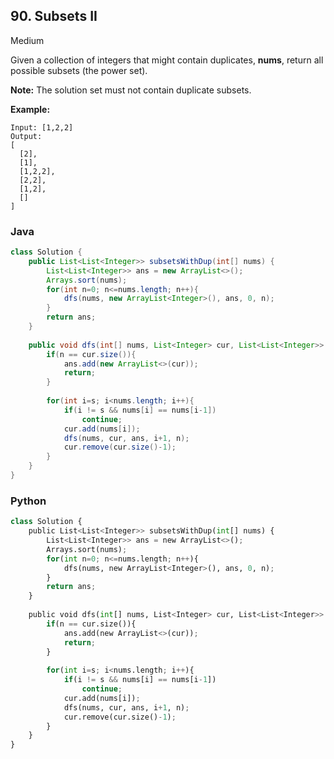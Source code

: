 ## 90. Subsets II

Medium

Given a collection of integers that might contain duplicates, **nums**, return all possible subsets (the power set).

**Note:** The solution set must not contain duplicate subsets.

**Example:**

```
Input: [1,2,2]
Output:
[
  [2],
  [1],
  [1,2,2],
  [2,2],
  [1,2],
  []
]
```

### Java

````java
class Solution {
    public List<List<Integer>> subsetsWithDup(int[] nums) {
        List<List<Integer>> ans = new ArrayList<>();
        Arrays.sort(nums);
        for(int n=0; n<=nums.length; n++){
            dfs(nums, new ArrayList<Integer>(), ans, 0, n);
        }
        return ans;
    }
    
    public void dfs(int[] nums, List<Integer> cur, List<List<Integer>> ans, int s, int n){
        if(n == cur.size()){
            ans.add(new ArrayList<>(cur));
            return;
        }
        
        for(int i=s; i<nums.length; i++){
            if(i != s && nums[i] == nums[i-1])
                continue;
            cur.add(nums[i]);
            dfs(nums, cur, ans, i+1, n);
            cur.remove(cur.size()-1);
        }
    }
}
````

### Python

````python
class Solution {
    public List<List<Integer>> subsetsWithDup(int[] nums) {
        List<List<Integer>> ans = new ArrayList<>();
        Arrays.sort(nums);
        for(int n=0; n<=nums.length; n++){
            dfs(nums, new ArrayList<Integer>(), ans, 0, n);
        }
        return ans;
    }
    
    public void dfs(int[] nums, List<Integer> cur, List<List<Integer>> ans, int s, int n){
        if(n == cur.size()){
            ans.add(new ArrayList<>(cur));
            return;
        }
        
        for(int i=s; i<nums.length; i++){
            if(i != s && nums[i] == nums[i-1])
                continue;
            cur.add(nums[i]);
            dfs(nums, cur, ans, i+1, n);
            cur.remove(cur.size()-1);
        }
    }
}
````
